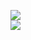 [![](https://img.shields.io/badge/Made%20With-Github%20Spray-lightgrey.svg?style=for-the-badge&logo=github)](https://github.com/Annihil/github-spray#18675)  
[![](https://i.imgur.com/2DrTn0Z.gif)](https://github.com/Annihil/github-spray)